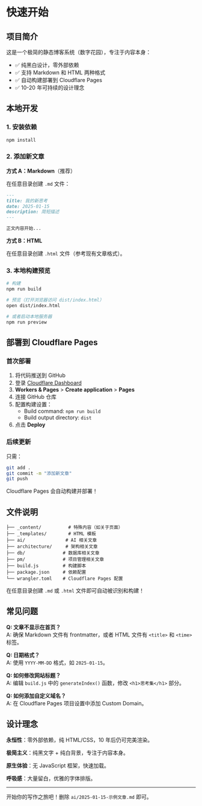 # 快速开始

## 项目简介

这是一个极简的静态博客系统（数字花园），专注于内容本身：

- ✅ 纯黑白设计，零外部依赖
- ✅ 支持 Markdown 和 HTML 两种格式
- ✅ 自动构建部署到 Cloudflare Pages
- ✅ 10-20 年可持续的设计理念

## 本地开发

### 1. 安装依赖

```bash
npm install
```

### 2. 添加新文章

**方式 A：Markdown**（推荐）

在任意目录创建 `.md` 文件：

```markdown
---
title: 我的新思考
date: 2025-01-15
description: 简短描述
---

正文内容开始...
```

**方式 B：HTML**

在任意目录创建 `.html` 文件（参考现有文章格式）。

### 3. 本地构建预览

```bash
# 构建
npm run build

# 预览（打开浏览器访问 dist/index.html）
open dist/index.html

# 或者启动本地服务器
npm run preview
```

## 部署到 Cloudflare Pages

### 首次部署

1. 将代码推送到 GitHub
2. 登录 [Cloudflare Dashboard](https://dash.cloudflare.com/)
3. **Workers & Pages** > **Create application** > **Pages**
4. 连接 GitHub 仓库
5. 配置构建设置：
   - Build command: `npm run build`
   - Build output directory: `dist`
6. 点击 **Deploy**

### 后续更新

只需：

```bash
git add .
git commit -m "添加新文章"
git push
```

Cloudflare Pages 会自动构建并部署！

## 文件说明

```
├── _content/          # 特殊内容（如关于页面）
├── _templates/        # HTML 模板
├── ai/               # AI 相关文章
├── architecture/     # 架构相关文章
├── db/              # 数据库相关文章
├── pm/              # 项目管理相关文章
├── build.js         # 构建脚本
├── package.json     # 依赖配置
└── wrangler.toml    # Cloudflare Pages 配置
```

在任意目录创建 `.md` 或 `.html` 文件即可自动被识别和构建！

## 常见问题

**Q: 文章不显示在首页？**  
A: 确保 Markdown 文件有 frontmatter，或者 HTML 文件有 `<title>` 和 `<time>` 标签。

**Q: 日期格式？**  
A: 使用 `YYYY-MM-DD` 格式，如 `2025-01-15`。

**Q: 如何修改网站标题？**  
A: 编辑 `build.js` 中的 `generateIndex()` 函数，修改 `<h1>思考集</h1>` 部分。

**Q: 如何添加自定义域名？**  
A: 在 Cloudflare Pages 项目设置中添加 Custom Domain。

## 设计理念

**永恒性**：零外部依赖，纯 HTML/CSS，10 年后仍可完美渲染。

**极简主义**：纯黑文字 + 纯白背景，专注于内容本身。

**原生体验**：无 JavaScript 框架，快速加载。

**呼吸感**：大量留白，优雅的字体排版。

---

开始你的写作之旅吧！删除 `ai/2025-01-15-示例文章.md` 即可。

